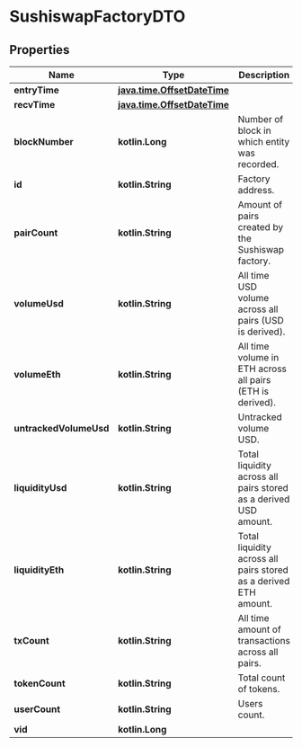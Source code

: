 
# SushiswapFactoryDTO

## Properties
Name | Type | Description | Notes
------------ | ------------- | ------------- | -------------
**entryTime** | [**java.time.OffsetDateTime**](java.time.OffsetDateTime.md) |  |  [optional]
**recvTime** | [**java.time.OffsetDateTime**](java.time.OffsetDateTime.md) |  |  [optional]
**blockNumber** | **kotlin.Long** | Number of block in which entity was recorded. |  [optional]
**id** | **kotlin.String** | Factory address. |  [optional]
**pairCount** | **kotlin.String** | Amount of pairs created by the Sushiswap factory. |  [optional]
**volumeUsd** | **kotlin.String** | All time USD volume across all pairs (USD is derived). |  [optional]
**volumeEth** | **kotlin.String** | All time volume in ETH across all pairs (ETH is derived). |  [optional]
**untrackedVolumeUsd** | **kotlin.String** | Untracked volume USD. |  [optional]
**liquidityUsd** | **kotlin.String** | Total liquidity across all pairs stored as a derived USD amount. |  [optional]
**liquidityEth** | **kotlin.String** | Total liquidity across all pairs stored as a derived ETH amount. |  [optional]
**txCount** | **kotlin.String** | All time amount of transactions across all pairs. |  [optional]
**tokenCount** | **kotlin.String** | Total count of tokens. |  [optional]
**userCount** | **kotlin.String** | Users count. |  [optional]
**vid** | **kotlin.Long** |  |  [optional]



